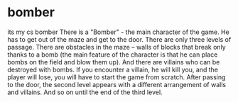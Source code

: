 # bomber
its my cs bomber
There is a "Bomber" - the main character of the game. 
He has to get out of the maze and get to the door. 
There are only three levels of passage.
There are obstacles in the maze – walls of blocks that break only thanks to a bomb (the main feature of the character is that he can place bombs on the field and blow them up). 
And there are villains who can be destroyed with bombs.
If you encounter a villain, he will kill you, and the player will lose, you will have to start the game from scratch. 
After passing to the door, the second level appears with a different arrangement of walls and villains. 
And so on until the end of the third level.
